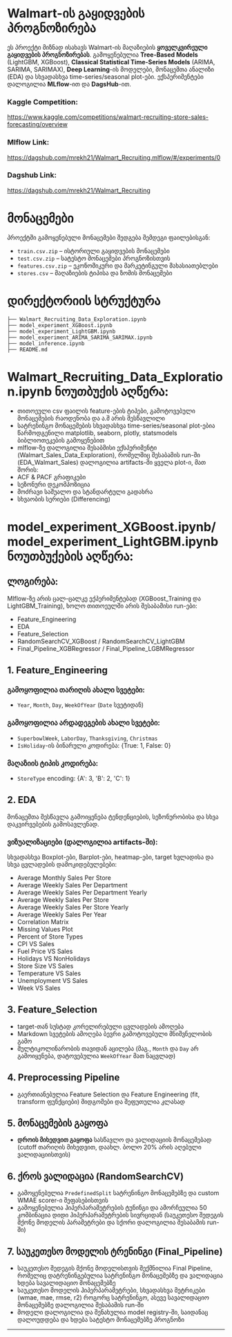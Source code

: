 # Walmart-ის გაყიდვების პროგნოზირება

ეს პროექტი მიზნად ისახავს Walmart-ის მაღაზიების **ყოველკვირეული გაყიდვების პროგნოზირებას**. გამოყენებულია **Tree-Based Models** (LightGBM, XGBoost), **Classical Statistical Time-Series Models** (ARIMA, SARIMA, SARIMAX), **Deep Learning**-ის მოდელები, მონაცემთა ანალიზი (EDA) და სხვადასხვა time-series/seasonal plot-ები. ექსპერიმენტები დალოგილია **MLflow**-ით და **DagsHub**-ით.

### Kaggle Competition:
https://www.kaggle.com/competitions/walmart-recruiting-store-sales-forecasting/overview 

### Mlflow Link:
https://dagshub.com/mrekh21/Walmart_Recruiting.mlflow/#/experiments/0

### Dagshub Link:
https://dagshub.com/mrekh21/Walmart_Recruiting


# მონაცემები

პროექტში გამოყენებული მონაცემები შედგება შემდეგი ფაილებისგან:

- `train.csv.zip` – ისტორიული გაყიდვების მონაცემები
- `test.csv.zip` – სატესტო მონაცემები პროგნოზისთვის
- `features.csv.zip` – ეკონომიკური და მარკეტინგული მახასიათებლები
- `stores.csv` – მაღაზიების ტიპისა და ზომის მონაცემები



# დირექტორიის სტრუქტურა
```
├── Walmart_Recruiting_Data_Exploration.ipynb
├── model_experiment_XGBoost.ipynb
├── model_experiment_LightGBM.ipynb
├── model_experiment_ARIMA_SARIMA_SARIMAX.ipynb
├── model_inference.ipynb
├── README.md
```



# Walmart_Recruiting_Data_Exploration.ipynb ნოუთბუქის აღწერა:
- თითოეული csv ფაილის feature-ების ტიპები, გამოტოვებული მონაცემების რაოდენობა და ა.შ არის შესწავლილი
- სატრენინგო მონაცემების სხვადასხვა time-series/seasonal plot-ებია წარმოდგენილი matplotlib, seaborn, plotly, statsmodels ბიბლიოთეკების გამოყენებით
- mlflow-ზე დალოგილია შესაბმისი ექსპერიმენტი (Walmart_Sales_Data_Exploration), რომელშიც შესაბამის run-ში (EDA_Walmart_Sales) დალოგილია artifacts-ში ყველა plot-ი, მათ შორის:
- ACF & PACF გრაფიკები
- სეზონური დეკომპოზიცია
- მოძრავი საშუალო და სტანდარტული გადახრა
- სხვაობის სერიები (Differencing)


# model_experiment_XGBoost.ipynb/model_experiment_LightGBM.ipynb ნოუთბუქების აღწერა:

## ლოგირება:
Mlflow-ზე არის ცალ-ცალკე ექპერიმენტებად (XGBoost_Training და LightGBM_Training), ხოლო თითოეულში არის შესაბამისი run-ები:
- Feature_Engineering
- EDA
- Feature_Selection
- RandomSearchCV_XGBoost / RandomSearchCV_LightGBM
- Final_Pipeline_XGBRegressor / Final_Pipeline_LGBMRegressor


##  1. Feature_Engineering 

### გამოყოფილია თარიღის ახალი სვეტები:
- `Year`, `Month`, `Day`, `WeekOfYear` (`Date` სვეტიდან)

### გამოყოფილია არდადეგების ახალი სვეტები:
- `SuperbowlWeek`, `LaborDay`, `Thanksgiving`, `Christmas`
- `IsHoliday`-ის ბინარული კოდირება: {True: 1, False: 0}

### მაღაზიის ტიპის კოდირება:
- `StoreType` encoding: {A': 3, 'B': 2, 'C': 1}

## 2. EDA

მონაცემთა შესწავლა გამოიყენება ტენდენციების, სეზონურობისა და სხვა დაკვირვებების გამოსავლენად.

### ვიზუალიზაციები (დალოგილია artifacts-ში):
სხვადასხვა Boxplot-ები, Barplot-ები, heatmap-ები, target ხვლადისა და სხვა ცვლადების დამოკიდებულებები:

- Average Monthly Sales Per Store
- Average Weekly Sales Per Department
- Average Weekly Sales Per Department Yearly
- Average Weekly Sales Per Store
- Average Weekly Sales Per Store Yearly
- Average Weekly Sales Per Year
- Correlation Matrix
- Missing Values Plot
- Percent of Store Types
- CPI VS Sales
- Fuel Price VS Sales
- Holidays VS NonHolidays
- Store Size VS Sales
- Temperature VS Sales
- Unemployment VS Sales
- Week VS Sales


## 3. Feature_Selection 

- target-თან სუსტად კორელირებული ცვლადების ამოღება
- Markdown სვეტების ამოღება ბევრი გამოტოვებული მნიშვნელობის გამო
- მულტიკოლინარობის თავიდან აცილება (მაგ., `Month` და `Day` არ გამოიყენება, დატოვებულია `WeekOfYear` მათ ნაცვლად)


##  4. Preprocessing Pipeline
- გაერთიანებულია Feature Selection და Feature Engineering (fit, transform ფუნქციები) მიდგომები და შეფუთულია კლასად


## 5. მონაცემების გაყოფა

- **დროის მიხედვით გაყოფა** სასწავლო და ვალიდაციის მონაცემებად (cutoff თარიღის მიხედვით, დაახლ. ბოლო 20% არის აღებული ვალიდაციისთვის)


## 6. ქროს ვალიდაცია (RandomSearchCV)

- გამოყენებულია `PredefinedSplit` სატრენინგო მონაცემებზე და custom WMAE scorer-ი შეფასებისთვის
- გამოყენებულია ჰიპერპარამეტრების ტუნინგი და ამორჩეულია 50 კომბინაცია დიდი ჰიპერპარამეტრების სივრციდან (საუკეთესო შედეგის მქონე მოდელის პარამეტრები და სქორი დალოგილია შესაბამის run-ში)


## 7. საუკეთესო მოდელის ტრენინგი (Final_Pipeline)

- საუკეთესო შედეგის მქონე მოდელისთვის შექმნილია Final Pipeline, რომელიც დატრენინგებულია სატრენინგო მონაცემებზე და ვალიდაცია ხდება სავალიდაციო მონაცემებზე
- საუკეთესო მოდელის ჰიპერპარამეტრები, სხვადასხვა მეტრიკები (wmae, mae, rmse, r2) როგორც სატრენინგო, ასევე სავალიდაციო მონაცემებზე დალოგილია შესაბამის run-ში
- მოდელი დალოგილია და შენახულია model registry-ში, საიდანაც დალოუდდება და ხდება სატესტო მონაცემებზე პროგნოზი

---





